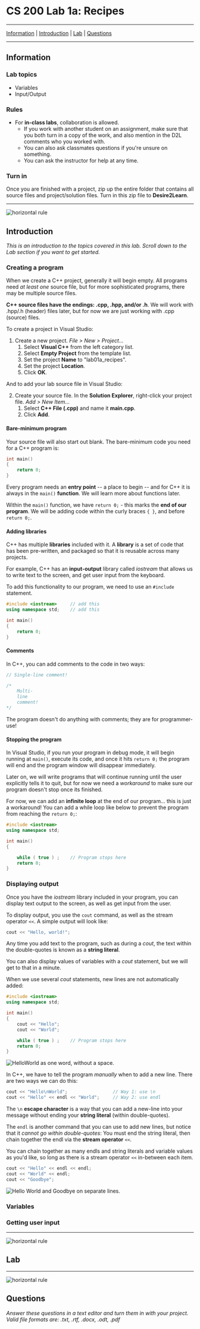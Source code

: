 # CS 200 Lab 1a: Recipes

---

[Information](#information) | [Introduction](#introduction) | [Lab](#lab) | [Questions](#questions)

---

## Information

### Lab topics

* Variables
* Input/Output

### Rules

* For **in-class labs**, collaboration is allowed.
    * If you work with another student on an assignment, make sure that you both
    turn in a copy of the work, and also mention in the D2L comments who you worked with.
    * You can also ask classmates questions if you're unsure on something.
    * You can ask the instructor for help at any time.

### Turn in

Once you are finished with a project, zip up the entire folder that contains
all source files and project/solution files. Turn in this zip file to **Desire2Learn**.

---

![horizontal rule](images/hr.png)

## Introduction

*This is an introduction to the topics covered in this lab. Scroll down
to the *Lab* section if you want to get started.*

### Creating a program

When we create a C++ project, generally it will begin empty. All programs
need *at least one* source file, but for more sophisticated programs,
there may be multiple source files.

**C++ source files have the endings: .cpp, .hpp, and/or .h**. We will work
with .hpp/.h (header) files later, but for now we are just working with
.cpp (source) files.

To create a project in Visual Studio:

1. Create a new project. *File > New > Project...*
    1. Select **Visual C++** from the left category list.
    2. Select **Empty Project** from the template list.
    3. Set the project **Name** to "lab01a_recipes".
    4. Set the project **Location**.
    5. Click **OK**.

And to add your lab source file in Visual Studio:

2. Create your source file. In the **Solution Explorer**, right-click your project file. *Add > New Item...*
    1. Select **C++ File (.cpp)** and name it **main.cpp**.
    2. Click **Add**.

#### Bare-minimum program

Your source file will also start out blank. The bare-minimum code you need
for a C++ program is:

```c++
int main()
{
    return 0;
}
```

Every program needs an **entry point** -- a place to begin -- and for C++
it is always in the ```main()``` **function**. We will learn more about
functions later.

Within the ```main()``` function, we have ```return 0;``` - this marks
the **end of our program**. We will be adding code within the curly braces ```{ }```,
and before ```return 0;```.

#### Adding libraries

C++ has multiple **libraries** included with it. A **library** is a set of code
that has been pre-written, and packaged so that it is reusable across many projects.

For example, C++ has an **input-output** library called *iostream* that allows
us to write text to the screen, and get user input from the keyboard.

To add this functionality to our program, we need to use an ```#include``` statement.

```c++
#include <iostream>     // add this
using namespace std;    // add this

int main()
{
    return 0;
}
```

#### Comments

In C++, you can add comments to the code in two ways:

```c++
// Single-line comment!
```

```c++
/*
    Multi-
    line
    comment!
*/
```

The program doesn't do anything with comments; they are for programmer-use!

#### Stopping the program

In Visual Studio, if you run your program in debug mode, it will begin running at ```main()```,
execute its code, and once it hits ```return 0;``` the program will end and the
program window will disappear immediately.

Later on, we will write programs that will continue running until the user explicitly tells it to quit,
but for now we need a *workaround* to make sure our program doesn't stop once its finished.

For now, we can add an **infinite loop** at the end of our program... this is just a workaround!
You can add a while loop like below to prevent the program from reaching the ```return 0;```:

```c++
#include <iostream>
using namespace std;

int main()
{

    while ( true ) ;    // Program stops here
    return 0;
}
```

### Displaying output

Once you have the *iostream* library included in your program, you can
display text output to the screen, as well as get input from the user.

To display output, you use the ```cout``` command, as well as the stream
operator ```<<```. A simple output will look like:

```c++
cout << "Hello, world!";
```

Any time you add text to the program, such as during a *cout*, the
text within the double-quotes is known as a **string literal**.

You can also display values of variables with a *cout* statement,
but we will get to that in a minute.

When we use several *cout* statements, new lines are not automatically added:

```c++
#include <iostream>
using namespace std;

int main()
{
    cout << "Hello";
    cout << "World";

    while ( true ) ;    // Program stops here
    return 0;
}
```

![HelloWorld as one word, without a space.](images/lab01a_cout.png)

In C++, we have to tell the program *manually* when to add a new line.
There are two ways we can do this:

```c++
cout << "Hello\nWorld";                 // Way 1: use \n
cout << "Hello" << endl << "World";     // Way 2: use endl
```

The ```\n``` **escape character** is a way that you can add a new-line
into your message without ending your **string literal** (within double-quotes).

The ```endl``` is another command that you can use to add new lines,
but notice that it *cannot go within double-quotes*: You must end the
string literal, then chain together the endl via the **stream operator** ```<<```.

You can chain together as many endls and string literals and variable values
as you'd like, so long as there is a stream operator ```<<``` in-between each item.

```c++
cout << "Hello" << endl << endl;
cout << "World" << endl;
cout << "Goodbye";
```

![Hello World and Goodbye on separate lines.](images/lab01a_cout2.png)

### Variables

### Getting user input

---

![horizontal rule](images/hr.png)

## Lab



---

![horizontal rule](images/hr.png)

## Questions

*Answer these questions in a text editor and turn them in with your project.
Valid file formats are: .txt, .rtf, .docx, .odt, .pdf*



